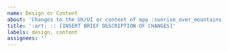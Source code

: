 ```yaml
---
name: Design or Content
about: 'Changes to the UX/UI or content of app :sunrise_over_mountains:'
title: ':art: :: [INSERT BRIEF DESCRIPTION OF CHANGES]'
labels: design, content
assignees: ''
---
```

